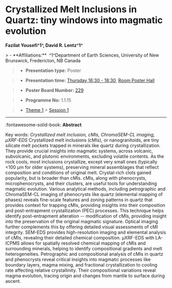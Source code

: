 # Crystallized Melt Inclusions in Quartz: tiny windows into magmatic evolution

**Fazilat Yousefi^1^, David R. Lentz^1^**

<!-- more -->> - **Affiliations:**  ^1^Department of Earth Sciences, University of New Brunswick, Fredericton, NB Canada 

> - **Presentation type:** Poster

> - **Presentation time:** [Thursday 16:30 - 18:30](../sessions_comparison.md#__tabbed_3_6), [Room Poster Hall](../maps_venue.md#__tabbed_1_1)

> - **Poster Board Number:** [229](../map_poster_boards.md#thursday)

> - **Programme No:** 1.1.15

> - [Theme 1](../theme1.md) > [Session 1](../sessions/session-1-1.md)

--- 

:fontawesome-solid-book: **Abstract**

Key words: *Crystallized melt inclusion, cMIs, ChromaSEM-CL imaging, μXRF-EDS*
Crystallized melt inclusions (cMIs), or nanogranitoids, are tiny silicate melt pockets trapped in minerals like quartz during crystallization. They provide crucial insights into magmatic systems, across volcanic, subvolcanic, and plutonic environments, excluding volatile contents. As the rock cools, most inclusions crystallize, except very small ones (typically <100 µm for older systems), preserving mineral assemblages that reflect composition and conditions of original melt. Crystal-rich clots gained popularity, but is broader than cMIs. cMIs, along with phenocrysts, microphenocrysts, and their clusters, are useful tools for understanding magmatic evolution. Various analytical methods, including petrographic and ChromaSEM-CL imaging of phenocrysts like quartz (elemental mapping of phases) reveals fine-scale features and zoning patterns in quartz that provides context for trapping cMIs, providing insights into their composition and post-entrapment crystallization (PEC) processes. This technique helps identify post-entrapment alteration -- modification of cMIs, providing insight into the preservation of the original magmatic signature. Optical imaging further complements this by offering detailed visual assessments of cMI integrity. SEM-EDS provides high-resolution imaging and elemental analysis of cMIs, revealing their detailed chemical composition. μXRF-EDS with LA-ICPMS allows for spatially resolved chemical mapping of cMIs and surrounding minerals, helping to identify compositional gradients and melt heterogeneities. Petrographic and compositional analysis of cMIs in quartz and phenocrysts reveal critical insights into magmatic processes like boundary layers, magma mixing, and fractional crystallization to cooling rate affecting relative crystallinity. Their compositional variations reveal magma evolution, tracing origin and changes from mantle to surface during ascent.

